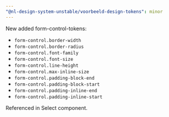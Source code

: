```yaml
---
"@nl-design-system-unstable/voorbeeld-design-tokens": minor
---
```


New added form-control-tokens:

- `form-control.border-width`
- `form-control.border-radius`
- `form-control.font-family`
- `form-control.font-size`
- `form-control.line-height`
- `form-control.max-inline-size`
- `form-control.padding-block-end`
- `form-control.padding-block-start`
- `form-control.padding-inline-end`
- `form-control.padding-inline-start`

Referenced in Select component.
